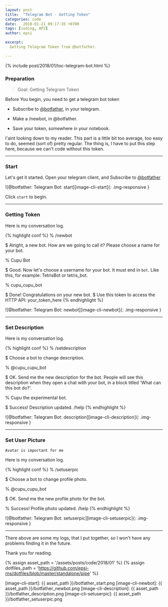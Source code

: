 ```yaml
---
layout: post
title:  "Telegram Bot - Getting Token"
categories: code
date:   2018-01-21 09:17:35 +0700
tags: [coding, API]
author: epsi

excerpt:
  Getting Telegram Token from @botfather.

---
```


{% include post/2018/01/toc-telegram-bot.html %}

### Preparation

> Goal: Getting Telegram Token

Before You begin, you need to get a telegram bot token

*	Subscribe to [@botfather](https://telegram.me/BotFather), in your telegram.

*	Make a /newbot, in @botfather.

*	Save your token, somewhere in your notebook.

I'aint looking down to my reader.
This part is a little bit too average, 
too easy to do, seemed (sort of) pretty regular.
The thing is, I have to put this step here,
because we can't code without this token.

-- -- --

### Start

Let's get it started. Open your telegram client,
and Subscribe to [@botfather](https://telegram.me/BotFather)

![@botfather: Telegram Bot: start][image-cli-start]{: .img-responsive }

Click <code>start</code> to begin.

-- -- --

### Getting Token

Here is my conversation log.

{% highlight conf %}
% /newbot

$ Alright, a new bot. How are we going to call it? Please choose a name for your bot.

% Cupu Bot

$ Good. Now let's choose a username for your bot. It must end in `bot`. Like this, for example: TetrisBot or tetris_bot.

% cupu_cupu_bot

$ Done! Congratulations on your new bot. 
$ Use this token to access the HTTP API:
your_token_here
{% endhighlight %}

![@botfather: Telegram Bot: newbot][image-cli-newbot]{: .img-responsive }

-- -- --

### Set Description

Here is my conversation log.

{% highlight conf %}
% /setdescription

$ Choose a bot to change description.

% @cupu_cupu_bot

$ OK. Send me the new description for the bot. People will see this description when they open a chat with your bot, in a block titled 'What can this bot do?'.

% Cupu the experimental bot.

$ Success! Description updated. /help
{% endhighlight %}

![@botfather: Telegram Bot: description][image-cli-description]{: .img-responsive }

-- -- --

### Set User Picture

	Avatar is important for me

Here is my conversation log.

{% highlight conf %}
% /setuserpic

$ Choose a bot to change profile photo.

% @cupu_cupu_bot

$ OK. Send me the new profile photo for the bot.

% Success! Profile photo updated. /help
{% endhighlight %}

![@botfather: Telegram Bot: setuserpic][image-cli-setuserpic]{: .img-responsive }

-- -- --

There above are some my logs,
that I put together, so I won't have
any problems finding it in the future.

Thank you for reading.

[//]: <> ( -- -- -- links below -- -- -- )

{% assign asset_path = '/assets/posts/code/2018/01' %}
{% assign dotfiles_path = 'https://github.com/epsi-rns/dotfiles/blob/master/standalone/pipe' %}

[local-overview]: /code/2017/04/23/overview-pipe-and-fork.html

[image-cli-start]:       {{ asset_path }}/botfather_start.png
[image-cli-newbot]:      {{ asset_path }}/botfather_newbot.png
[image-cli-description]: {{ asset_path }}/botfather_description.png
[image-cli-setuserpic]:  {{ asset_path }}/botfather_setuserpic.png
